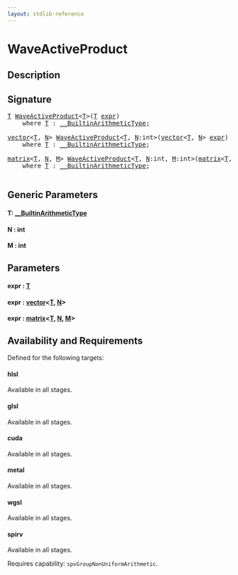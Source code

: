 ```yaml
---
layout: stdlib-reference
---
```


# WaveActiveProduct

## Description





## Signature 

<pre>
<a href="waveactiveproduct-04a.html#typeparam-T" class="code_type">T</a> <a href="waveactiveproduct-04a.html">WaveActiveProduct</a>&lt;<a href="waveactiveproduct-04a.html#typeparam-T" class="code_type">T</a>&gt;(<a href="waveactiveproduct-04a.html#typeparam-T" class="code_type">T</a> <a href="waveactiveproduct-04a.html#decl-expr" class="code_param">expr</a>)
    <span class='code_keyword'>where</span> <a href="waveactiveproduct-04a.html#typeparam-T" class="code_type">T</a> : <a href="../interfaces/0_builtinarithmetictype-029j/index.html" class="code_type">__BuiltinArithmeticType</a>;

<a href="../types/vector/index.html" class="code_type">vector</a>&lt;<a href="waveactiveproduct-04a.html#typeparam-T" class="code_type">T</a>, <a href="waveactiveproduct-04a.html#decl-N" class="code_var">N</a>&gt; <a href="waveactiveproduct-04a.html">WaveActiveProduct</a>&lt;<a href="waveactiveproduct-04a.html#typeparam-T" class="code_type">T</a>, <a href="waveactiveproduct-04a.html#decl-N" class="code_var">N</a>:<span class="code_keyword">int</span>&gt;(<a href="../types/vector/index.html" class="code_type">vector</a>&lt;<a href="waveactiveproduct-04a.html#typeparam-T" class="code_type">T</a>, <a href="waveactiveproduct-04a.html#decl-N" class="code_var">N</a>&gt; <a href="waveactiveproduct-04a.html#decl-expr" class="code_param">expr</a>)
    <span class='code_keyword'>where</span> <a href="waveactiveproduct-04a.html#typeparam-T" class="code_type">T</a> : <a href="../interfaces/0_builtinarithmetictype-029j/index.html" class="code_type">__BuiltinArithmeticType</a>;

<a href="../types/matrix/index.html" class="code_type">matrix</a>&lt;<a href="waveactiveproduct-04a.html#typeparam-T" class="code_type">T</a>, <a href="waveactiveproduct-04a.html#decl-N" class="code_var">N</a>, <a href="waveactiveproduct-04a.html#decl-M" class="code_var">M</a>&gt; <a href="waveactiveproduct-04a.html">WaveActiveProduct</a>&lt;<a href="waveactiveproduct-04a.html#typeparam-T" class="code_type">T</a>, <a href="waveactiveproduct-04a.html#decl-N" class="code_var">N</a>:<span class="code_keyword">int</span>, <a href="waveactiveproduct-04a.html#decl-M" class="code_var">M</a>:<span class="code_keyword">int</span>&gt;(<a href="../types/matrix/index.html" class="code_type">matrix</a>&lt;<a href="waveactiveproduct-04a.html#typeparam-T" class="code_type">T</a>, <a href="waveactiveproduct-04a.html#decl-N" class="code_var">N</a>, <a href="waveactiveproduct-04a.html#decl-M" class="code_var">M</a>&gt; <a href="waveactiveproduct-04a.html#decl-expr" class="code_param">expr</a>)
    <span class='code_keyword'>where</span> <a href="waveactiveproduct-04a.html#typeparam-T" class="code_type">T</a> : <a href="../interfaces/0_builtinarithmetictype-029j/index.html" class="code_type">__BuiltinArithmeticType</a>;

</pre>

## Generic Parameters

####  <a id="typeparam-T"></a>T: [\_\_BuiltinArithmeticType](../interfaces/0_builtinarithmetictype-029j/index.html)
####  <a id="decl-N"></a>N  : int
####  <a id="decl-M"></a>M  : int

## Parameters

####  <a id="decl-expr"></a>expr  : [T](waveactiveproduct-04a.html#typeparam-T)
####  <a id="decl-expr"></a>expr  : [vector](../types/vector/index.html)\<[T](../types/vector/index.html#typeparam-T), [N](../types/vector/index.html#decl-N)\>
####  <a id="decl-expr"></a>expr  : [matrix](../types/matrix/index.html)\<[T](../types/matrix/t-0.html), [N](../types/matrix/index.html#decl-N), [M](../types/matrix/index.html#decl-M)\>

## Availability and Requirements

Defined for the following targets:

#### hlsl
Available in all stages.

#### glsl
Available in all stages.

#### cuda
Available in all stages.

#### metal
Available in all stages.

#### wgsl
Available in all stages.

#### spirv
Available in all stages.

Requires capability: `spvGroupNonUniformArithmetic`.


